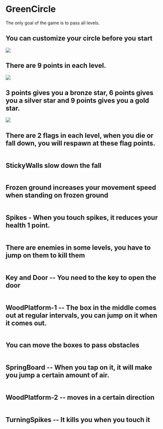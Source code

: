 # GreenCircle

The only goal of the game is to pass all levels.

## You can customize your circle before you start

<img src="https://github.com/muratkrdl/GreenCircle/blob/main/Pictures/Customize.gif" width="auto">

## There are 9 points in each level.

<img src="https://github.com/muratkrdl/GreenCircle/blob/main/Pictures/Star.png" width="auto">

## 3 points gives you a bronze star, 6 points gives you a silver star and 9 points gives you a gold star.

<img src="https://github.com/muratkrdl/GreenCircle/blob/main/Pictures/Stars.gif" width="auto">

## There are 2 flags in each level, when you die or fall down, you will respawn at these flag points.

<img src="" width="auto">

## StickyWalls slow down the fall

<img src="" width="auto">

## Frozen ground increases your movement speed when standing on frozen ground

<img src="" width="auto">

## Spikes - When you touch spikes, it reduces your health 1 point.

<img src="" width="auto">

## There are enemies in some levels, you have to jump on them to kill them

<img src="" width="auto">

## Key and Door -- You need to the key to open the door

<img src="" width="auto">

## WoodPlatform-1 -- The box in the middle comes out at regular intervals, you can jump on it when it comes out.

<img src="" width="auto">

## You can move the boxes to pass obstacles

<img src="" width="auto">

## SpringBoard -- When you tap on it, it will make you jump a certain amount of air.

<img src="" width="auto">

## WoodPlatform-2 -- moves in a certain direction

<img src="" width="auto">

## TurningSpikes -- It kills you when you touch it

<img src="" width="auto">


